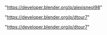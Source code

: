 "https://developer.blender.org/p/alexisneol98"

"https://developer.blender.org/p/dtour7"

 
"https://developer.blender.org/p/dtour7"


 

